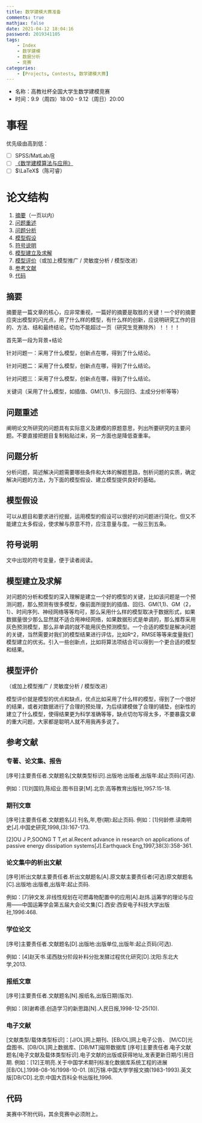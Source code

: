 ```yaml
---
title: 数学建模大赛准备
comments: true
mathjax: false
date: 2021-04-12 18:04:16
password: 2019341105
tags:
    - Index
    - 数学建模
    - 数据分析
    - 竞赛
categories:
    - [Projects, Contests, 数学建模大赛]
---
```


- 名称：高教社杯全国大学生数学建模竞赛
- 时间：9.9（周四）18:00 - 9.12（周日）20:00

<!-- more -->

# 事程

优先级由高到低：
- [ ] SPSS/MatLab/<a href="{% post_path R-语言 %}">R</a>
- [ ] <a href="{% post_path 数学建模算法与应用 %}">《数学建模算法与应用》</a>
- [ ] $\LaTeX$（陈可睿）

# 论文结构

1. [摘要](#摘要)（一页以内）
2. [问题重述](#问题重述)
3. [问题分析](#问题分析)
4. [模型假设](#模型假设)
5. [符号说明](#符号说明)
6. [模型建立及求解](#模型建立及求解)
7. [模型评价](#模型评价)（或加上模型推广 / 灵敏度分析 / 模型改进）
8. [参考文献](#参考文献)
9. [代码](#代码)

## 摘要

摘要是一篇文章的核心，应非常重视，一篇好的摘要是取胜的关键！一个好的摘要应突出模型的闪光点，用了什么样的模型，有什么样的创新，应说明研究工作的目的、方法、结和最终结论。切勿不能超过一页（研究生竞赛除外）！！！！

首先第一段为背景+结论

针对问题一：采用了什么模型，创新点在哪，得到了什么结论。

针对问题二：采用了什么模型，创新点在哪，得到了什么结论。

针对问题三：采用了什么模型，创新点在哪，得到了什么结论。

关键词（采用了什么模型，如插值、GM(1,1)、多元回归、主成分分析等等）

## 问题重述

阐明论文所研究的问题具有实际意义及建模的原题意思，列出所要研究的主要问题。不要直接把题目复制粘贴过来，另一方面也是降低查重率。

## 问题分析

分析问题，简述解决问题需要哪些条件和大体的解题思路，刨析问题的实质，确定解决问题的方法，为下面的模型假设、建立模型提供良好的基础。

## 模型假设

可以从题目和要求进行挖掘，运用模型的假设可以很好的对问题进行简化，但又不能建立太多假设，使求解与原意不符，应注意量与度。一般三到五条。

## 符号说明

文中出现的符号变量，便于读者阅读。

## 模型建立及求解

对问题的分析和模型的深入理解是建立一个好的模型的关键，比如该问题是一个预测问题，那么预测有很多模型，像前面所提到的插值、回归、GM(1,1)、GM（2，1）、时间序列、神经网络等等均可，那么采用什么样的模型取决于数据形式，如果数据量很少那么显然就不适合用神经网络，如果数据形式是单调的，那么推荐采用灰色预测模型，那么非单调的就不能用灰色预测模型。一个合适的模型是解决问题的关键，当然需要对我们的模型结果进行评估，比如R^2，RMSE等等来度量我们模型建立的优劣。引入一些创新点，比如将算法项结合可以得到一个更合适的模型和结果。

## 模型评价

（或加上模型推广 / 灵敏度分析 / 模型改进）

模型评价就是模型的优点和缺点，优点比如采用了什么样的模型，得到了一个很好的结果，或者对数据进行了合理的预处理，为后续建模做了合理的铺垫，创新性的建立了什么模型，使得结果更为科学准确等等，缺点切勿写得太多，不要暴露文章的重大问题，大家都是聪明人就不用我再多说了。

## 参考文献

### 专著、论文集、报告

[序号]主要责任者.文献题名[文献类型标识].出版地:出版者,出版年:起止页码(可选).

例如：[1]刘国钧,陈绍业.图书目录[M].北京:高等教育出版社,1957:15-18.

### 期刊文章

[序号]主要责任者.文献题名[J].刊名,年,卷(期):起止页码.
例如：[1]何龄修.读南明史[J].中国史研究,1998,(3):167-173.

[2]OU J P,SOONG T T,et al.Recent advance in research on applications of passive energy dissipation systems[J].Earthquack Eng,1997,38(3):358-361.

### 论文集中的析出文献

[序号]析出文献主要责任者.析出文献题名[A].原文献主要责任者(可选)原文献题名[C].出版地:出版者,出版年:起止页码.

例如：[7]钟文发.非线性规划在可燃毒物配置中的应用[A].赵炜.运筹学的理论与应用——中国运筹学会第五届大会论文集[C].西安:西安电子科技大学出版社,1996:468.

### 学位论文

[序号]主要责任者.文献题名[D].出版地:出版单位,出版年:起止页码(可选).

例如：[4]赵天书.诺西肽分阶段补料分批发酵过程优化研究[D].沈阳:东北大学,2013.

### 报纸文章

[序号]主要责任者.文献题名[N].报纸名,出版日期(版次).

例如：[8]谢希德.创造学习的新思路[N].人民日报,1998-12-25(10).

### 电子文献

[文献类型/载体类型标识]：[J/OL]网上期刊、[EB/OL]网上电子公告、
[M/CD]光盘图书、[DB/OL]网上数据库、[DB/MT]磁带数据库
[序号]主要责任者.电子文献题名[电子文献及载体类型标识].电子文献的出版或获得地址,发表更新日期/引用日期.
例如：[12]王明亮.关于中国学术期刊标准化数据库系统工程的进展[EB/OL].1998-08-16/1998-10-01.
[8]万锦.中国大学学报文摘(1983-1993).英文版[DB/CD].北京:中国大百科全书出版社,1996.

## 代码

美赛中不附代码，其余竞赛中必须附上。
